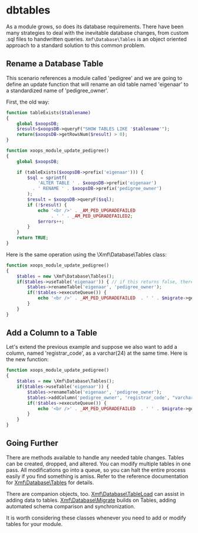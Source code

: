 # dbtables

As a module grows, so does its database requirements. There have been many strategies to deal with the inevitable database changes, from custom .sql files to handwritten queries. `Xmf\Database\Tables` is an object oriented approach to a standard solution to this common problem.

## Rename a Database Table

This scenario references a module called 'pedigree' and we are going to define an update function that will rename an old table named 'eigenaar' to a standardized name of 'pedigree\_owner'.

First, the old way:

```php
function tableExists($tablename)
{
    global $xoopsDB;
    $result=$xoopsDB->queryF("SHOW TABLES LIKE '$tablename'");
    return($xoopsDB->getRowsNum($result) > 0);
}

function xoops_module_update_pedigree()
{
    global $xoopsDB;

    if (tableExists($xoopsDB->prefix('eigenaar'))) {
        $sql = sprintf(
            'ALTER TABLE ' . $xoopsDB->prefix('eigenaar')
          . ' RENAME ' . $xoopsDB->prefix('pedigree_owner')
        );
        $result = $xoopsDB->queryF($sql);
        if (!$result) {
            echo '<br />' . _AM_PED_UPGRADEFAILED
                 . ' ' . _AM_PED_UPGRADEFAILED2;
            $errors++;
        }
    }
    return TRUE;
}
```

Here is the same operation using the \Xmf\Database\Tables class:

```php
function xoops_module_update_pedigree()
{
    $tables = new \Xmf\Database\Tables();
    if($tables->useTable('eigenaar')) { // if this returns false, there is no table
        $tables->renameTable('eigenaar', 'pedigree_owner');
        if(!$tables->executeQueue()) {
            echo '<br />' . _AM_PED_UPGRADEFAILED  . ' ' . $migrate->getLastError();
        }
    }
}
```

## Add a Column to a Table

Let's extend the previous example and suppose we also want to add a column, named 'registrar\_code', as a varchar\(24\) at the same time. Here is the new function:

```php
function xoops_module_update_pedigree()
{
    $tables = new \Xmf\Database\Tables();
    if($tables->useTable('eigenaar')) {
        $tables->renameTable('eigenaar', 'pedigree_owner');
        $tables->addColumn('pedigree_owner', 'registrar_code', "varchar(24) NOT NULL DEFAULT ''");
        if(!$tables->executeQueue()) {
            echo '<br />' . _AM_PED_UPGRADEFAILED  . ' ' . $migrate->getLastError();
        }
    }
}
```

## Going Further

There are methods available to handle any needed table changes. Tables can be created, dropped, and altered. You can modify multiple tables in one pass. All modifications go into a queue, so you can halt the entire process easily if you find something is amiss. Refer to the reference documentation for [Xmf\Database\Tables](../database/tables.md) for details.

There are companion objects, too. [Xmf\Database\TableLoad](../database/tableload.md) can assist in adding data to tables. [Xmf\Database\Migrate](../database/migrate.md) builds on Tables, adding automated schema comparison and synchronization.

It is worth considering these classes whenever you need to add or modify tables for your module.

